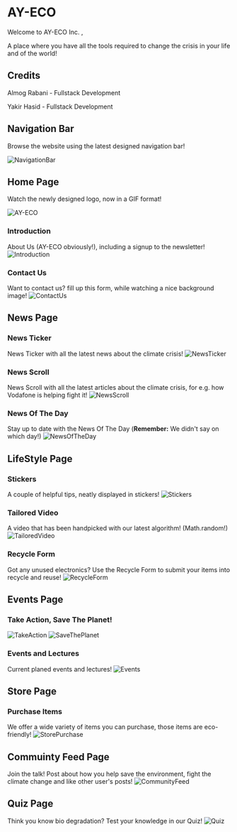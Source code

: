 # AY-ECO
Welcome to AY-ECO Inc. ,

A place where you have all the tools required to change the crisis in your life and of the world!

## Credits

Almog Rabani - Fullstack Development

Yakir Hasid - Fullstack Development

## Navigation Bar

Browse the website using the latest designed navigation bar!

![NavigationBar](https://github.com/YakirHasid/AY-ECO/assets/31670770/1105fc2d-4a78-4619-bf9f-85eb94f1e76e)

## Home Page

Watch the newly designed logo, now in a GIF format!

![AY-ECO](https://github.com/YakirHasid/AY-ECO/assets/31670770/ead24a6f-5d47-441e-aa27-bb9bc711fc9a)

### Introduction

About Us (AY-ECO obviously!), including a signup to the newsletter!
![Introduction](https://github.com/YakirHasid/AY-ECO/assets/31670770/4f88b969-99a7-44ad-a965-50196f6734e1)



### Contact Us

Want to contact us? fill up this form, while watching a nice background image!
![ContactUs](https://github.com/YakirHasid/AY-ECO/assets/31670770/d867003e-f64f-446b-83da-c0a137e2addb)

## News Page

### News Ticker

News Ticker with all the latest news about the climate crisis!
![NewsTicker](https://github.com/YakirHasid/AY-ECO/assets/31670770/256deba8-b2b2-49cd-b7f5-2ae03c02ffb4)

### News Scroll

News Scroll with all the latest articles about the climate crisis, for e.g. how Vodafone is helping fight it!
![NewsScroll](https://github.com/YakirHasid/AY-ECO/assets/31670770/d8ba8f9e-d9bb-4487-92b0-31b04a34ff2f)

### News Of The Day

Stay up to date with the News Of The Day (**Remember:** We didn't say on which day!)
![NewsOfTheDay](https://github.com/YakirHasid/AY-ECO/assets/31670770/ab590a70-43eb-42a9-b9d7-bdd829abf2aa)

## LifeStyle Page

### Stickers

A couple of helpful tips, neatly displayed in stickers!
![Stickers](https://github.com/YakirHasid/AY-ECO/assets/31670770/11a8c842-4b6b-4409-b2e3-6088d407eb51)

### Tailored Video

A video that has been handpicked with our latest algorithm! (Math.random!)
![TailoredVideo](https://github.com/YakirHasid/AY-ECO/assets/31670770/e5b8467f-9d51-4434-b5c1-b06c15f30393)

### Recycle Form

Got any unused electronics? Use the Recycle Form to submit your items into recycle and reuse!
![RecycleForm](https://github.com/YakirHasid/AY-ECO/assets/31670770/2ddf7905-4885-4c52-84cb-b46cb0937645)

## Events Page

### Take Action, Save The Planet!

![TakeAction](https://github.com/YakirHasid/AY-ECO/assets/31670770/9d551b09-8197-41ab-9df2-e432f35fedbb)
![SaveThePlanet](https://github.com/YakirHasid/AY-ECO/assets/31670770/4c1fb06c-2800-4f61-8e70-2c2394791079)

### Events and Lectures

Current planed events and lectures!
![Events](https://github.com/YakirHasid/AY-ECO/assets/31670770/d08608c1-b6f3-4657-84bc-cbf29e2cddb4)

## Store Page

### Purchase Items

We offer a wide variety of items you can purchase, those items are eco-friendly!
![StorePurchase](https://github.com/YakirHasid/AY-ECO/assets/31670770/940c0933-38e9-45dd-b1f7-20ee5223d851)

## Commuinty Feed Page

Join the talk! Post about how you help save the environment, fight the climate change and like other user's posts!
![CommunityFeed](https://github.com/YakirHasid/AY-ECO/assets/31670770/1e3e38fb-706a-41f5-81cc-433db25663fd)

## Quiz Page

Think you know bio degradation? Test your knowledge in our Quiz!
![Quiz](https://github.com/YakirHasid/AY-ECO/assets/31670770/893e9d9c-06d8-4e2f-965a-3ad0edb9aaf8)
